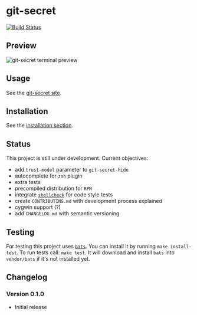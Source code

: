 # git-secret

[![Build Status](https://secure.travis-ci.org/sobolevn/git-secret.png?branch=master)](https://travis-ci.org/sobolevn/git-secret)

## Preview

![git-secret terminal preview](https://raw.githubusercontent.com/sobolevn/git-secret/gh-pages/images/gitsecret_terminal.gif)

## Usage

See the [git-secret site](https://sobolevn.github.io/git-secret/).

## Installation

See the [installation section](https://sobolevn.github.io/git-secret/#installation).

## Status

This project is still under development. Current objectives:

- add `trust-model` parameter to `git-secret-hide`
- autocomplete for `zsh` plugin
- extra tests
- precompiled distribution for `RPM`
- integrate [`shellcheck`](https://github.com/koalaman/shellcheck) for code style tests
- create `CONTRIBUTING.md` with development process explained
- сygwin support (?)
- add `CHANGELOG.md` with semantic versioning

## Testing

For testing this project uses [`bats`](https://github.com/sstephenson/bats). You can install it by running `make install-test`.
To run tests call: `make test`. It will download and install `bats` into `vendor/bats` if it's not installed yet.


## Changelog

### Version 0.1.0

- Initial release
